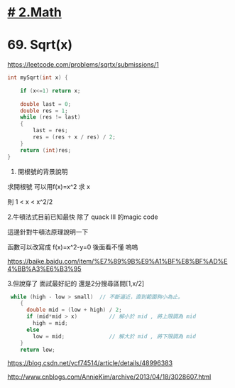 
# [# 2.Math](/math.md)

# 69. Sqrt(x)


https://leetcode.com/problems/sqrtx/submissions/1



```c
int mySqrt(int x) {
    
    if (x<=1) return x;
    
    double last = 0;
    double res = 1;
    while (res != last)
    {
        last = res;
        res = (res + x / res) / 2;
    }
    return (int)res;
}
```

1. 開根號的背景說明

求開根號 可以用f(x)=x^2  求 x

則  1 < x < x^2/2


2.牛頓法式目前已知最快  除了 quack III 的magic code

這邊針對牛頓法原理說明一下

函數可以改寫成  f(x)=x^2-y=0
後面看不懂  嗚嗚


https://baike.baidu.com/item/%E7%89%9B%E9%A1%BF%E8%BF%AD%E4%BB%A3%E6%B3%95

3.但說穿了 面試最好記的
還是2分搜尋區間[1,x/2]

```c
 while (high - low > small)  // 不斷逼近，直到範圍夠小為止。
    {
      double mid = (low + high) / 2;
      if (mid*mid > x)          // 解小於 mid , 將上限調為 mid
        high = mid;
      else
        low = mid;              // 解大於 mid , 將下限調為 mid
    }
    return low;
```


https://blog.csdn.net/ycf74514/article/details/48996383

http://www.cnblogs.com/AnnieKim/archive/2013/04/18/3028607.html